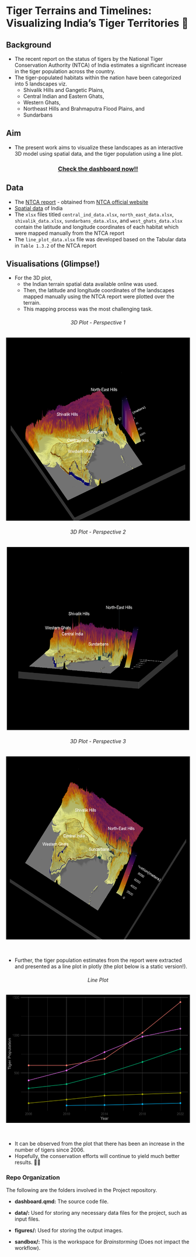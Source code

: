 # Tiger Terrains and Timelines: Visualizing India’s Tiger Territories 🐯

## Background
- The recent report on the status of tigers by the National Tiger Conservation Authority (NTCA) of India estimates a significant increase in the tiger population across the country.
- The tiger-populated habitats within the nation have been categorized into 5 landscapes viz.
  - Shivalik Hills and Gangetic Plains,
  - Central Indian and Eastern Ghats,
  - Western Ghats,
  - Northeast Hills and Brahmaputra Flood Plains, and
  - Sundarbans
 
## Aim
- The present work aims to visualize these landscapes as an interactive 3D model using spatial data, and the tiger population using a line plot.

<div align="center">

<h3>
<a href="https://tiger-viz.netlify.app/">Check the dashboard now!!</a>
</h3>
</div>


## Data
- The [NTCA report](https://ntca.gov.in/assets/uploads/Reports/AITM/status_of_tiger-copredators-2022.pdf) - obtained from [NTCA official website](ntca.gov.in)
- [Spatial data](https://www.diva-gis.org/gdata) of India
- The `xlsx` files titled `central_ind_data.xlsx`, `north_east_data.xlsx`, `shivalik_data.xlsx`, `sundarbans_data.xlsx`, and `west_ghats_data.xlsx` contain the latitude and longitude coordinates of each habitat which were mapped manually from the NTCA report
- The `line_plot_data.xlsx` file was developed based on the Tabular data in `Table 1.3.2` of the NTCA report

## Visualisations (Glimpse!)
- For the 3D plot,
  - the Indian terrain spatial data available online was used.
  - Then, the latitude and longitude coordinates of the landscapes mapped manually using the NTCA report were plotted over the terrain.
  - This mapping process was the most challenging task.
 
<h6 align="center">3D Plot - Perspective 1</h6> 
<p align="center">  
<img src="sandbox/plot.png" width="600" height="500">
</p><be>

<h6 align="center">3D Plot - Perspective 2</h6> 
<p align="center">  
<img src="sandbox/plot4.png" width="500" height="500">
</p><be>

<h6 align="center">3D Plot - Perspective 3</h6> 
<p align="center">  
<img src="sandbox/plot3.png" width="600" height="500">
</p><br>

- Further, the tiger population estimates from the report were extracted and presented as a line plot in plotly (the plot below is a static version!).
<h6 align="center">Line Plot</h6> 
<p align="center"> 


<img src="sandbox/line_plot.png" width="700" height="350">
</p><br>

- It can be observed from the plot that there has been an increase in the number of tigers since 2006.
- Hopefully, the conservation efforts will continue to yield much better results. 🤞🤞

### Repo Organization

The following are the folders involved in the Project repository.

-   **dashboard.qmd:** The source code file.

-   **data/:** Used for storing any necessary data files for the project, such as input files.

-   **figures/:** Used for storing the output images.

-   **sandbox/:** This is the workspace for _Brainstorming_ (Does not impact the workflow).

